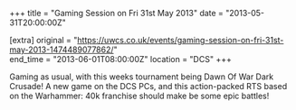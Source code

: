 +++
title = "Gaming Session on Fri 31st May 2013"
date = "2013-05-31T20:00:00Z"

[extra]
original = "https://uwcs.co.uk/events/gaming-session-on-fri-31st-may-2013-1474489077862/"    
end_time = "2013-06-01T08:00:00Z"
location = "DCS"
+++

Gaming as usual, with this weeks tournament being Dawn Of War Dark Crusade\! A new game on the DCS PCs, and this action-packed RTS based on the Warhammer: 40k franchise should make be some epic battles\!

